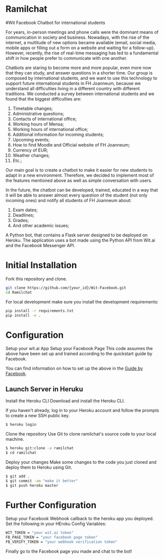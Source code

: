 # Ramilchat
#Wit Facebook Chatbot for international students

For years, in-person meetings and phone calls were the dominant means of communication in society and business. Nowadays, with the rise of the internet, a multitude of new options became available (email, social media, mobile apps or filling out a form on a website and waiting for a follow-up). However, recently, the rise of real-time messaging has led to a fundamental shift in how people prefer to communicate with one another.

Chatbots are staring to become more and more popular, even more now that they can study, and answer questions in a shorter time. Our group is composed by international students, and we want to use this technology to support future international students in FH Joanneum, because we understand all difficulties living in a different country with different traditions. We conducted a survey between international students and we found that the biggest difficulties are:
	
1.	Timetable changes;
2.	Administrative questions;
3.	Contacts of international office;
4.	Working hours of Mensa;
5.	Working hours of international office;
6.	Additional information for incoming students;
7.	Upcoming events;
8.	How to find Moodle and Official website of FH Joanneum;
9.	Currency of EUR;
10.	Weather changes;
11.	Etc.;

Our main goal is to create a chatbot to make it easier for new students to adapt in a new environment. Therefore, we decided to implement most of the features mentioned above as well as simple conversation with users.

In the future, the chatbot can be developed, trained, educated in a way that it will be able to answer almost every question of the student (not only incoming ones) and notify all students of FH Joanneum about:

  1.	Exam dates;
  2.	Deadlines;
  3.	Grades;
  4.	And other academic issues;


A Python bot, that contains a Flask server designed to be deployed on Heroku. The application uses a bot made using the Python API from Wit.ai and the Facebook Messenger API.

# Initial Installation
Fork this repository and clone.

```bash
git clone https://github.com/{your_id}/Wit-Facebook.git
cd Ramilchat
```
For local development make sure you install the development requirements:

```bash
pip install -r requirements.txt
pip install -e .
```

# Configuration
Setup your wit.ai App
Setup your Facebook Page
This code assumes the above have been set up and trained according to the quickstart guide by Facebook.

You can find information on how to set up the above in the [Guide by Facebook](https://developers.facebook.com/quickstarts/?platform=web).

## Launch Server in Heruku

Install the Heroku CLI
Download and install the Heroku CLI.

If you haven't already, log in to your Heroku account and follow the prompts to create a new SSH public key.
```bash
$ heroku login
```

Clone the repository
Use Git to clone ramilchat's source code to your local machine.

```bash
$ heroku git:clone -a ramilchat
$ cd ramilchat
```

Deploy your changes
Make some changes to the code you just cloned and deploy them to Heroku using Git.
```bash
$ git add .
$ git commit -am "make it better"
$ git push heroku master
```
# Further Configuration
Setup your Facebook Webhook callback to the heroku app you deployed.
Set the following in your HEroku Config Variables:
```bash
WIT_TOKEN = "your wit.ai token"
FB_PAGE_TOKEN = "your facebook page token"
FB_VERIFY_TOKEN = "your webhook verification token"
```
Finally go to the Facebook page you made and chat to the bot!
